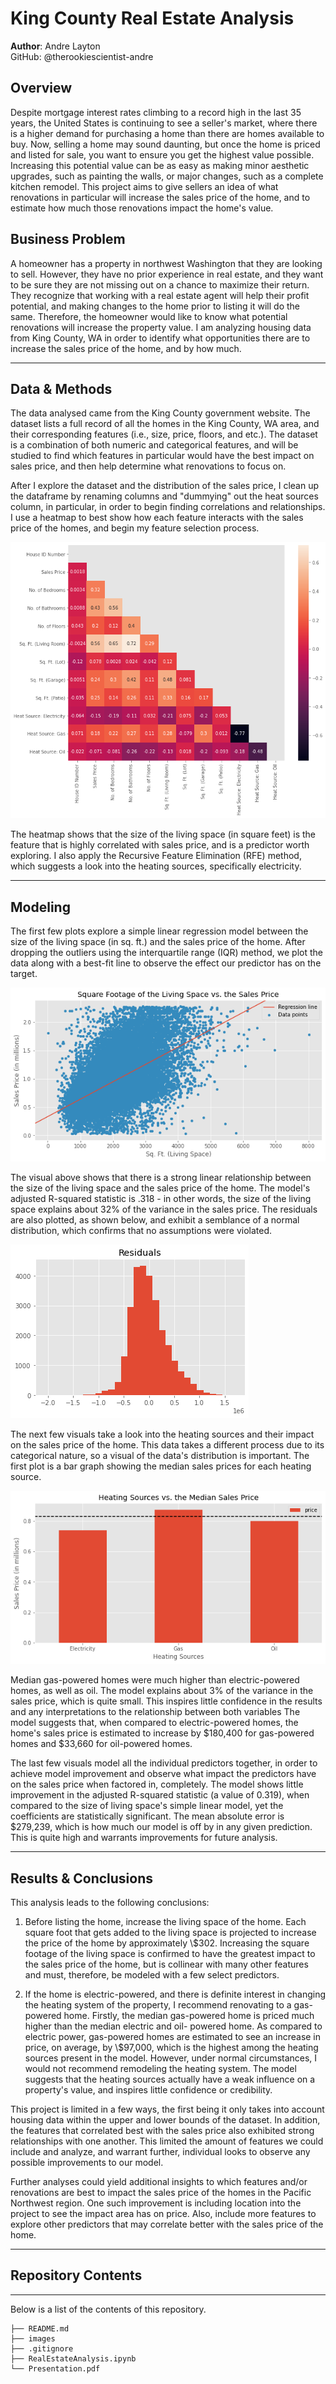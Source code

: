 # King County Real Estate Analysis

**Author**: Andre Layton  
GitHub: @therookiescientist-andre

## Overview

  Despite mortgage interest rates climbing to a record high in the last 35 years, the United States is continuing to see a seller's market, where there is a higher demand for purchasing a home than there are homes available to buy. Now, selling a home may sound daunting, but once the home is priced and listed for sale, you want to ensure you get the highest value possible. Increasing this potential value can be as easy as making minor aesthetic upgrades, such as painting the walls, or major changes, such as a complete kitchen remodel. This project aims to give sellers an idea of what renovations in particular will increase the sales price of the home, and to estimate how much those renovations impact the home's value. 
  
## Business Problem

  A homeowner has a property in northwest Washington that they are looking to sell. However, they have no prior experience in real estate, and they want to be sure they are not missing out on a chance to maximize their return. They recognize that working with a real estate agent will help their profit potential, and making changes to the home prior to listing it will do the same. Therefore, the homeowner would like to know what potential renovations will increase the property value. I am analyzing housing data from King County, WA in order to identify what opportunities there are to increase the sales price of the home, and by how much. 
***

## Data & Methods

  The data analysed came from the King County government website. The dataset lists a full record of all the homes in the King County, WA area, and their corresponding features (i.e., size, price, floors, and etc.). The dataset is a combination of both numeric and categorical features, and will be studied to find which features in particular would have the best impact on sales price, and then help determine what renovations to focus on.

  After I explore the dataset and the distribution of the sales price, I clean up the dataframe by renaming columns and "dummying" out the heat sources column, in particular, in order to begin finding correlations and relationships. I use a heatmap to best show how each feature interacts with the sales price of the homes, and begin my feature selection process.
  
  ![Heatmap with Correlation Coefficients](images/heatmap.png)
  
The heatmap shows that the size of the living space (in square feet) is the feature that is highly correlated with sales price, and is a predictor worth exploring. I also apply the Recursive Feature Elimination (RFE) method, which suggests a look into the heating sources, specifically electricity. 
***

## Modeling

  The first few plots explore a simple linear regression model between the size of the living space (in sq. ft.) and the sales price of the home. After dropping the outliers using the interquartile range (IQR) method, we plot the data along with a best-fit line to observe the effect our predictor has on the target. 
  
  ![Sq. Ft. of living space vs. sales price](images/sqft_reg.png)
  
  The visual above shows that there is a strong linear relationship between the size of the living space and the sales price of the home. The model's adjusted R-squared statistic is .318 - in other words, the size of the living space explains about 32% of the variance in the sales price. The residuals are also plotted, as shown below, and exhibit a semblance of a normal distribution, which confirms that no assumptions were violated. 

  ![Residuals visual](images/sqft_resid.png)

  The next few visuals take a look into the heating sources and their impact on the sales price of the home. This data takes a different process due to its categorical nature, so a visual of the data's distribution is important. The first plot is a bar graph showing the median sales prices for each heating source.
  
  ![Heating Sources vs. median sales price](images/heatsources.png)

  Median gas-powered homes were much higher than electric-powered homes, as well as oil. The model explains about 3% of the variance in the sales price, which is quite small. This inspires little confidence in the results and any interpretations to the relationship between both variables The model suggests that, when compared to electric-powered homes, the home's sales price is estimated to increase by $180,400 for gas-powered homes and $33,660 for oil-powered homes. 
  
  The last few visuals model all the individual predictors together, in order to achieve model improvement and observe what impact the predictors have on the sales price when factored in, completely. The model shows little improvement in the adjusted R-squared statistic (a value of 0.319), when compared to the size of living space's simple linear model, yet the coefficients are statistically significant. The mean absolute error is $279,239, which is how much our model is off by in any given prediction. This is quite high and warrants improvements for future analysis.  

***



## Results & Conclusions

This analysis leads to the following conclusions:

1. Before listing the home, increase the living space of the home. Each square foot that gets added to the living space is projected to increase the price of the home by approximately \\$302. Increasing the square footage of the living space is confirmed to have the greatest impact to the sales price of the home, but is collinear with many other features and must, therefore, be modeled with a few select predictors.

2. If the home is electric-powered, and there is definite interest in changing the heating system of the property, I recommend renovating to a gas-powered home. Firstly, the median gas-powered home is priced much higher than the median electric and oil- powered home. As compared to electric power,  gas-powered homes are estimated to see an increase in price, on average, by \\$97,000, which is the highest among the heating sources present in the model. However, under normal circumstances, I would not recommend remodeling the heating system. The model suggests that the heating sources actually have a weak influence on a property's value, and inspires little confidence or credibility. 

This project is limited in a few ways, the first being it only takes into account housing data within the upper and lower bounds of the dataset. In addition, the features that correlated best with the sales price also exhibited strong relationships with one another. This limited the amount of features we could include and analyze, and warrant further, individual looks to observe any possible improvements to our model.

Further analyses could yield additional insights to which features and/or renovations are best to impact the sales price of the homes in the Pacific Northwest region. One such improvement is including location into the project to see the impact area has on price. Also, include more features to explore other predictors that may correlate better with the sales price of the home. 

***





## Repository Contents
***
Below is a list of the contents of this repository.

```
├── README.md             
├── images   
├── .gitignore
├── RealEstateAnalysis.ipynb                               
└── Presentation.pdf                         
```
